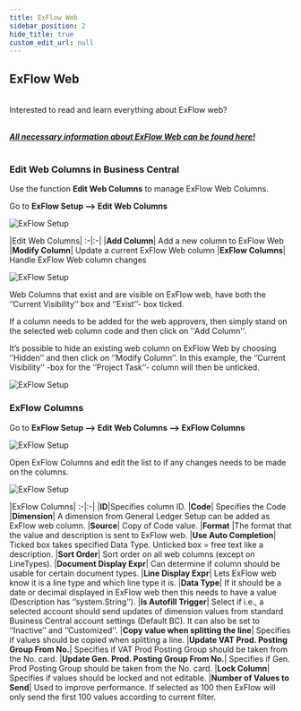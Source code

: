 ```yaml
---
title: ExFlow Web 
sidebar_position: 2
hide_title: true
custom_edit_url: null
---
```


## ExFlow Web

<br/>
Interested to read and learn everything about ExFlow web? <br/> <br/>  

 [***All necessary information about ExFlow Web can be found here!***](https://docs.exflow.cloud/web) <br/><br/> 

### Edit Web Columns in Business Central
Use the function **Edit Web Columns** to manage ExFlow Web Columns. <br/>

Go to **ExFlow Setup --> Edit Web Columns** 

![ExFlow Setup](@site/static/img/media/exflow-setup-edit-web-columns.png) 

|Edit Web Columns|
:-|:-|
|**Add Column**| Add a new column to ExFlow Web
|**Modify Column**| Update a current ExFlow Web column
|**ExFlow Columns**| Handle ExFlow Web column changes

![ExFlow Setup](@site/static/img/media/exflow-setup-edit-web-columns-001.png)


Web Columns that exist and are visible on ExFlow web, have both the ‘’Current Visibility’’ box and ‘’Exist’’- box ticked. 

If a column needs to be added for the web approvers, then simply stand on the selected web column code and then click on ''Add Column''.

It’s possible to hide an existing web column on ExFlow Web by choosing ‘’Hidden’’ and then click on ‘’Modify Column’’. In this example, the ‘’Current Visibility’’ -box for the ‘’Project Task’’- column will then be unticked.  

![ExFlow Setup](@site/static/img/media/exflow-setup-edit-web-columns-002.png)


### ExFlow Columns
 
Go to **ExFlow Setup --> Edit Web Columns --> ExFlow Columns** 

![ExFlow Setup](@site/static/img/media/exflow-setup-exflow-columns-001.png)

Open ExFlow Columns and edit the list to if any changes needs to be made on the columns.

![ExFlow Setup](@site/static/img/media/exflow-setup-exflow-columns-002.png)

|ExFlow Columns|
:-|:-|
|**ID**|Specifies column ID.
|**Code**| Specifies the Code
|**Dimension**| A dimension from General Ledger Setup can be added as ExFlow web column.
|**Source**| Copy of Code value.
|**Format** |The format that the value and description is sent to ExFlow web.
|**Use Auto Completion**| Ticked box takes specified Data Type. Unticked box = free text like a description.
|**Sort Order**| Sort order on all web columns (except on LineTypes).
|**Document Display Expr**| Can determine if column should be usable for certain document types.
|**Line Display Expr**| Lets ExFlow web know it is a line type and which line type it is.
|**Data Type**| If it should be a date or decimal displayed in ExFlow web then this needs to have a value (Description has ‘’system.String’’).
|**Is Autofill Trigger**| Select if i.e., a selected account should send updates of dimension values from standard Business Central account settings (Default BC). It can also be set to ‘’Inactive’’ and ‘’Customized’’.
|**Copy value when splitting the line**| Specifies if values should be copied when splitting a line.
|**Update VAT Prod. Posting Group From No.**| Specifies if VAT Prod Posting Group should be taken from the No. card.
|**Update Gen. Prod. Posting Group From No.**| Specifies if Gen. Prod Posting Group should be taken from the No. card.
|**Lock Column**| Specifies if values should be locked and not editable.
|**Number of Values to Send**| Used to improve performance. If selected as 100 then ExFlow will only send the first 100 values according to current filter.
